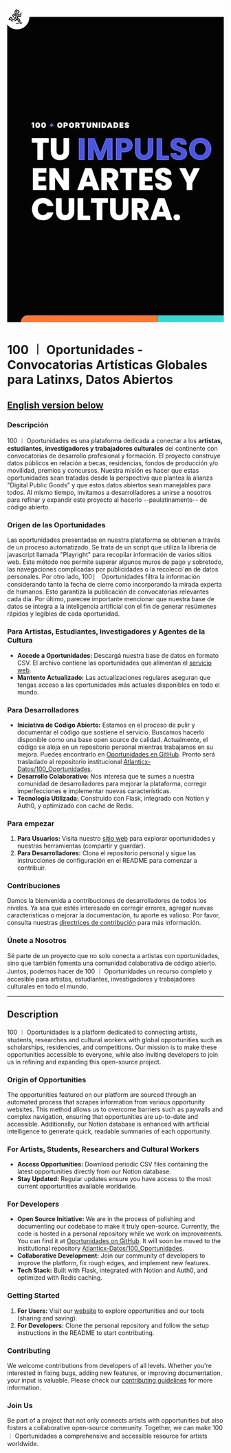 ![Logo](Logo_Peq.png)

# 100 ︱ Oportunidades - Convocatorias Artísticas Globales para Latinxs, Datos Abiertos

## [English version below](#description)

### Descripción

100 ︱ Oportunidades es una plataforma dedicada a conectar a los **artistas, estudiantes, investigadores y trabajadores culturales** del continente con convocatorias de desarrollo profesional y formación. El proyecto construye datos públicos en relación a becas, residencias, fondos de producción y/o movilidad, premios y concursos. Nuestra misión es hacer que estas oportunidades sean tratadas desde la perspectiva que plantea la alianza "Digital Public Goods" y que estos datos abiertos sean manejables para todos. Al mismo tiempo, invitamos a desarrolladores a unirse a nosotros para refinar y expandir este proyecto al hacerlo --paulatinamente-- de código abierto.

### Origen de las Oportunidades

Las oportunidades presentadas en nuestra plataforma se obtienen a través de un proceso automatizado. Se trata de un script que utiliza la librería de javascript llamada "Playright" para recopilar información de varios sitios web. Este método nos permite superar algunos muros de pago y sobretodo, las navegaciones complicadas por publicidades o la recolecci´øn de datos personales. Por otro lado, 100 ⎸ Oportunidades filtra la información considerando tanto la fecha de cierre como incorporando la mirada experta de humanos. Esto garantiza la publicación de convocatorias relevantes cada día. Por último, parecee importante mencionar que nuestra base de datos se integra a la inteligencia artificial con el fin de generar resúmenes rápidos y legibles de cada oportunidad. 

### Para Artistas, Estudiantes, Investigadores y Agentes de la Cultura

- **Accede a Oportunidades:** Descargá nuestra base de datos en formato CSV. El archivo contiene las oportunidades que alimentan el [servicio web](https://github.com/Atlanticx-Datos/100_Oportunidades).
- **Mantente Actualizado:** Las actualizaciones regulares aseguran que tengas acceso a las oportunidades más actuales disponibles en todo el mundo.

### Para Desarrolladores

- **Iniciativa de Código Abierto:** Estamos en el proceso de pulir y documentar el código que sostiene el servicio. Buscamos hacerlo disponible como una base open source de calidad. Actualmente, el código se aloja en un repositorio personal mientras trabajamos en su mejora. Puedes encontrarlo en [Oportunidades en GitHub](https://github.com/MiguelGalp/Oportunidades). Pronto será trasladado al repositorio institucional [Atlanticx-Datos/100_Oportunidades](https://github.com/Atlanticx-Datos/100_Oportunidades).
- **Desarrollo Colaborativo:** Nos interesa que te sumes a nuestra comunidad de desarrolladores para mejorar la plataforma, corregir imperfecciones e implementar nuevas características.
- **Tecnología Utilizada:** Construido con Flask, integrado con Notion y Auth0, y optimizado con caché de Redis.

### Para empezar

1. **Para Usuarios:** Visita nuestro [sitio web](http://oportunidades-vercel.vercel.app) para explorar oportunidades y nuestras herramientas (compartir y guardar).
2. **Para Desarrolladores:** Clona el repositorio personal y sigue las instrucciones de configuración en el README para comenzar a contribuir.

### Contribuciones

Damos la bienvenida a contribuciones de desarrolladores de todos los niveles. Ya sea que estés interesado en corregir errores, agregar nuevas características o mejorar la documentación, tu aporte es valioso. Por favor, consulta nuestras [directrices de contribución](CONTRIBUTING.md) para más información.

### Únete a Nosotros

Sé parte de un proyecto que no solo conecta a artistas con oportunidades, sino que también fomenta una comunidad colaborativa de código abierto. Juntos, podemos hacer de 100 ︱ Oportunidades un recurso completo y accesible para artistas, estudiantes, investigadores y trabajadores culturales en todo el mundo.

---

## Description

100 ︱ Oportunidades is a platform dedicated to connecting artists, students, researches and cultural workers with global opportunities such as scholarships, residencies, and competitions. Our mission is to make these opportunities accessible to everyone, while also inviting developers to join us in refining and expanding this open-source project.

### Origin of Opportunities

The opportunities featured on our platform are sourced through an automated process that scrapes information from various opportunity websites. This method allows us to overcome barriers such as paywalls and complex navigation, ensuring that opportunities are up-to-date and accessible. Additionally, our Notion database is enhanced with artificial intelligence to generate quick, readable summaries of each opportunity.

### For Artists, Students, Researchers and Cultural Workers

- **Access Opportunities:** Download periodic CSV files containing the latest opportunities directly from our Notion database.
- **Stay Updated:** Regular updates ensure you have access to the most current opportunities available worldwide.

### For Developers

- **Open Source Initiative:** We are in the process of polishing and documenting our codebase to make it truly open-source. Currently, the code is hosted in a personal repository while we work on improvements. You can find it at [Oportunidades on GitHub](https://github.com/MiguelGalp/Oportunidades). It will soon be moved to the institutional repository [Atlanticx-Datos/100_Oportunidades](https://github.com/Atlanticx-Datos/100_Oportunidades).
- **Collaborative Development:** Join our community of developers to improve the platform, fix rough edges, and implement new features.
- **Tech Stack:** Built with Flask, integrated with Notion and Auth0, and optimized with Redis caching.

### Getting Started

1. **For Users:** Visit our [website](http://oportunidades-vercel.vercel.app) to explore opportunities and our tools (sharing and saving).
2. **For Developers:** Clone the personal repository and follow the setup instructions in the README to start contributing.

### Contributing

We welcome contributions from developers of all levels. Whether you're interested in fixing bugs, adding new features, or improving documentation, your input is valuable. Please check our [contributing guidelines](CONTRIBUTING.md) for more information.

### Join Us

Be part of a project that not only connects artists with opportunities but also fosters a collaborative open-source community. Together, we can make 100 ︱ Oportunidades a comprehensive and accessible resource for artists worldwide.
